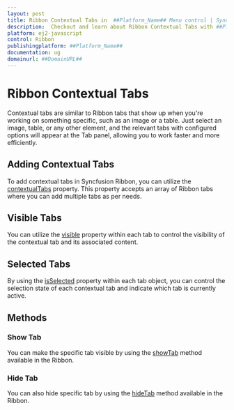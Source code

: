 ```yaml
---
layout: post
title: Ribbon Contextual Tabs in  ##Platform_Name## Menu control | Syncfusion
description:  Checkout and learn about Ribbon Contextual Tabs with ##Platform_Name## Menu control of Syncfusion Essential JS 2 and more details.
platform: ej2-javascript
control: Ribbon
publishingplatform: ##Platform_Name##
documentation: ug
domainurl: ##DomainURL##
---
```


# Ribbon Contextual Tabs

Contextual tabs are similar to Ribbon tabs that show up when you're working on something specific, such as an image or a table. Just select an image, table, or any other element, and the relevant tabs with configured options will appear at the Tab panel, allowing you to work faster and more efficiently.

## Adding Contextual Tabs

To add contextual tabs in Syncfusion Ribbon, you can utilize the [contextualTabs](https://ej2.syncfusion.com/javascript/documentation/api/ribbon#contextualTabs) property. This property accepts an array of Ribbon tabs where you can add multiple tabs as per needs.

## Visible Tabs

You can utilize the [visible](https://ej2.syncfusion.com/javascript/documentation/api/ribbon#contextualTabs#visible) property within each tab to control the visibility of the contextual tab and its associated content.

## Selected Tabs

By using the [isSelected](https://ej2.syncfusion.com/javascript/documentation/api/ribbon#contextualTabs#isSelected) property within each tab object, you can control the selection state of each contextual tab and indicate which tab is currently active.

## Methods

### Show Tab

You can make the specific tab visible by using the [showTab](https://ej2.syncfusion.com/javascript/documentation/api/ribbon#contextualTabs#showTab) method available in the Ribbon.

### Hide Tab

You can also hide specific tab by using the [hideTab](https://ej2.syncfusion.com/javascript/documentation/api/ribbon#contextualTabs#showTab) method available in the Ribbon.